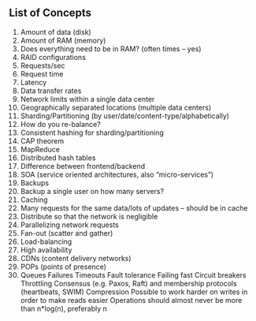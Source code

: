 ## List of Concepts

1. Amount of data (disk)
2. Amount of RAM (memory)
3. Does everything need to be in RAM? (often times – yes)
4. RAID configurations
5. Requests/sec
6. Request time
7. Latency
8. Data transfer rates
9. Network limits within a single data center
10. Geographically separated locations (multiple data centers)
11. Sharding/Partitioning (by user/date/content-type/alphabetically)
12. How do you re-balance?
13. Consistent hashing for sharding/partitioning
14. CAP theorem
15. MapReduce
16. Distributed hash tables
17. Difference between frontend/backend
18. SOA (service oriented architectures, also “micro-services”)
19. Backups
20. Backup a single user on how many servers?
21. Caching
22. Many requests for the same data/lots of updates – should be in cache
23. Distribute so that the network is negligible
24. Parallelizing network requests
25. Fan-out (scatter and gather)
26. Load-balancing
27. High availability
28. CDNs (content delivery networks)
29. POPs (points of presence)
30. Queues
Failures
Timeouts
Fault tolerance
Failing fast
Circuit breakers
Throttling
Consensus (e.g. Paxos, Raft) and membership protocols (heartbeats, SWIM)
Compression
Possible to work harder on writes in order to make reads easier
Operations should almost never be more than n*log(n), preferably n